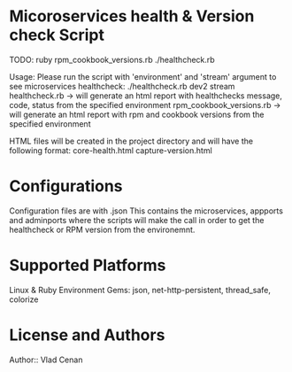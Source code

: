 # Micoroservices health & Version check Script 

  TODO: ruby rpm_cookbook_versions.rb 
        ./healthcheck.rb

  Usage: Please run the script with 'environment' and 'stream' argument to see microservices healthcheck: ./healthcheck.rb dev2 stream
         healthcheck.rb -> will generate an html report with healthchecks message, code, status from the specified environment
         rpm_cookbook_versions.rb -> will generate an html report with rpm and cookbook versions from the specified environment 

  HTML files will be created in the project directory and will have the following format:
       core-health.html
       capture-version.html 

# Configurations

  Configuration files are with <stream>.json
  This contains the microservices, appports and adminports where the scripts will make the call in order to get the healthcheck or RPM version from the environemnt.
 
# Supported Platforms
  
  Linux & Ruby Environment
  Gems: json, net-http-persistent, thread_safe, colorize

# License and Authors

  Author:: Vlad Cenan 
